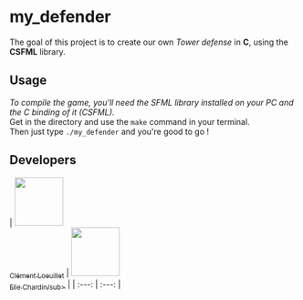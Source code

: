 # my_defender

The goal of this project is to create our own *Tower defense* in **C**, using the **CSFML** library.

## Usage

*To compile the game, you'll need the SFML library installed on your PC and the C binding of it (CSFML).*<br>
Get in the directory and use the `make` command in your terminal.<br>
Then just type `./my_defender` and you're good to go !

## Developers

| [<img src="https://github.com/LayBraid.png?size=85" width=85><br><sub>Clément Loeuillet</sub>](https://github.com/LayBraid) | [<img src="https://github.com/Elieleche.png?size=85" width=85><br><sub>
Elie Chardin/sub>](https://github.com/Elieleche) |
| :---: | :---: |